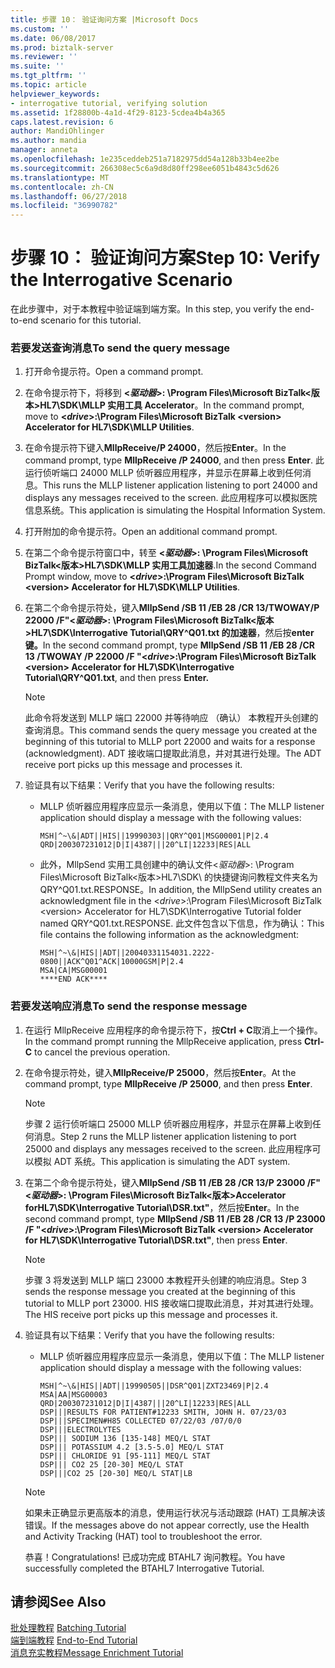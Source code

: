 ```yaml
---
title: 步骤 10： 验证询问方案 |Microsoft Docs
ms.custom: ''
ms.date: 06/08/2017
ms.prod: biztalk-server
ms.reviewer: ''
ms.suite: ''
ms.tgt_pltfrm: ''
ms.topic: article
helpviewer_keywords:
- interrogative tutorial, verifying solution
ms.assetid: 1f28800b-4a1d-4f29-8123-5cdea4b4a365
caps.latest.revision: 6
author: MandiOhlinger
ms.author: mandia
manager: anneta
ms.openlocfilehash: 1e235ceddeb251a7182975dd54a128b33b4ee2be
ms.sourcegitcommit: 266308ec5c6a9d8d80ff298ee6051b4843c5d626
ms.translationtype: MT
ms.contentlocale: zh-CN
ms.lasthandoff: 06/27/2018
ms.locfileid: "36990782"
---
```

# <a name="step-10-verify-the-interrogative-scenario"></a><span data-ttu-id="f73d6-102">步骤 10： 验证询问方案</span><span class="sxs-lookup"><span data-stu-id="f73d6-102">Step 10: Verify the Interrogative Scenario</span></span>
<span data-ttu-id="f73d6-103">在此步骤中，对于本教程中验证端到端方案。</span><span class="sxs-lookup"><span data-stu-id="f73d6-103">In this step, you verify the end-to-end scenario for this tutorial.</span></span>  
  
### <a name="to-send-the-query-message"></a><span data-ttu-id="f73d6-104">若要发送查询消息</span><span class="sxs-lookup"><span data-stu-id="f73d6-104">To send the query message</span></span>  
  
1.  <span data-ttu-id="f73d6-105">打开命令提示符。</span><span class="sxs-lookup"><span data-stu-id="f73d6-105">Open a command prompt.</span></span>  
  
2.  <span data-ttu-id="f73d6-106">在命令提示符下，将移到 **\<*驱动器*\>: \Program Files\Microsoft BizTalk\<版本\>HL7\SDK\MLLP 实用工具 Accelerator**。</span><span class="sxs-lookup"><span data-stu-id="f73d6-106">In the command prompt, move to **\<*drive*\>:\Program Files\Microsoft BizTalk \<version\> Accelerator for HL7\SDK\MLLP Utilities**.</span></span>  
  
3.  <span data-ttu-id="f73d6-107">在命令提示符下键入**MllpReceive/P 24000**，然后按**Enter**。</span><span class="sxs-lookup"><span data-stu-id="f73d6-107">In the command prompt, type **MllpReceive /P 24000**, and then press **Enter**.</span></span> <span data-ttu-id="f73d6-108">此运行侦听端口 24000 MLLP 侦听器应用程序，并显示在屏幕上收到任何消息。</span><span class="sxs-lookup"><span data-stu-id="f73d6-108">This runs the MLLP listener application listening to port 24000 and displays any messages received to the screen.</span></span> <span data-ttu-id="f73d6-109">此应用程序可以模拟医院信息系统。</span><span class="sxs-lookup"><span data-stu-id="f73d6-109">This application is simulating the Hospital Information System.</span></span>  
  
4.  <span data-ttu-id="f73d6-110">打开附加的命令提示符。</span><span class="sxs-lookup"><span data-stu-id="f73d6-110">Open an additional command prompt.</span></span>  
  
5.  <span data-ttu-id="f73d6-111">在第二个命令提示符窗口中，转至 **\<*驱动器*\>: \Program Files\Microsoft BizTalk\<版本\>HL7\SDK\MLLP 实用工具加速器**.</span><span class="sxs-lookup"><span data-stu-id="f73d6-111">In the second Command Prompt window, move to **\<*drive*\>:\Program Files\Microsoft BizTalk \<version\> Accelerator for HL7\SDK\MLLP Utilities**.</span></span>  
  
6.  <span data-ttu-id="f73d6-112">在第二个命令提示符处，键入**MllpSend /SB 11 /EB 28 /CR 13/TWOWAY/P 22000 /F"\<*驱动器*\>: \Program Files\Microsoft BizTalk\<版本\>HL7\SDK\Interrogative Tutorial\QRY^Q01.txt 的加速器**，然后按**enter 键。**</span><span class="sxs-lookup"><span data-stu-id="f73d6-112">In the second command prompt, type **MllpSend /SB 11 /EB 28 /CR 13 /TWOWAY /P 22000 /F "\<*drive*\>:\Program Files\Microsoft BizTalk \<version\> Accelerator for HL7\SDK\Interrogative Tutorial\QRY^Q01.txt**, and then press **Enter.**</span></span>  
  
    > [!NOTE]
    >  <span data-ttu-id="f73d6-113">此命令将发送到 MLLP 端口 22000 并等待响应 （确认） 本教程开头创建的查询消息。</span><span class="sxs-lookup"><span data-stu-id="f73d6-113">This command sends the query message you created at the beginning of this tutorial to MLLP port 22000 and waits for a response (acknowledgment).</span></span> <span data-ttu-id="f73d6-114">ADT 接收端口提取此消息，并对其进行处理。</span><span class="sxs-lookup"><span data-stu-id="f73d6-114">The ADT receive port picks up this message and processes it.</span></span>  
  
7.  <span data-ttu-id="f73d6-115">验证具有以下结果：</span><span class="sxs-lookup"><span data-stu-id="f73d6-115">Verify that you have the following results:</span></span>  
  
    -   <span data-ttu-id="f73d6-116">MLLP 侦听器应用程序应显示一条消息，使用以下值：</span><span class="sxs-lookup"><span data-stu-id="f73d6-116">The MLLP listener application should display a message with the following values:</span></span>  
  
        ```  
        MSH|^~\&|ADT||HIS||19990303||QRY^Q01|MSG00001|P|2.4  
        QRD|200307231012|D|I|4387|||20^LI|12233|RES|ALL  
        ```  
  
    -   <span data-ttu-id="f73d6-117">此外，MllpSend 实用工具创建中的确认文件\<*驱动器*\>: \Program Files\Microsoft BizTalk\<版本\>HL7\SDK\ 的快捷键询问教程文件夹名为 QRY^Q01.txt.RESPONSE。</span><span class="sxs-lookup"><span data-stu-id="f73d6-117">In addition, the MllpSend utility creates an acknowledgment file in the \<*drive*\>:\Program Files\Microsoft BizTalk \<version\> Accelerator for HL7\SDK\Interrogative Tutorial folder named QRY^Q01.txt.RESPONSE.</span></span> <span data-ttu-id="f73d6-118">此文件包含以下信息，作为确认：</span><span class="sxs-lookup"><span data-stu-id="f73d6-118">This file contains the following information as the acknowledgment:</span></span>  
  
        ```  
        MSH|^~\&|HIS||ADT||20040331154031.2222-0800||ACK^Q01^ACK|10000GSM|P|2.4  
        MSA|CA|MSG00001  
        ****END ACK****  
        ```  
  
### <a name="to-send-the-response-message"></a><span data-ttu-id="f73d6-119">若要发送响应消息</span><span class="sxs-lookup"><span data-stu-id="f73d6-119">To send the response message</span></span>  
  
1. <span data-ttu-id="f73d6-120">在运行 MllpReceive 应用程序的命令提示符下，按**Ctrl + C**取消上一个操作。</span><span class="sxs-lookup"><span data-stu-id="f73d6-120">In the command prompt running the MllpReceive application, press **Ctrl-C** to cancel the previous operation.</span></span>  
  
2. <span data-ttu-id="f73d6-121">在命令提示符处，键入**MllpReceive/P 25000**，然后按**Enter**。</span><span class="sxs-lookup"><span data-stu-id="f73d6-121">At the command prompt, type **MllpReceive /P 25000**, and then press **Enter**.</span></span>  
  
   > [!NOTE]
   >  <span data-ttu-id="f73d6-122">步骤 2 运行侦听端口 25000 MLLP 侦听器应用程序，并显示在屏幕上收到任何消息。</span><span class="sxs-lookup"><span data-stu-id="f73d6-122">Step 2 runs the MLLP listener application listening to port 25000 and displays any messages received to the screen.</span></span> <span data-ttu-id="f73d6-123">此应用程序可以模拟 ADT 系统。</span><span class="sxs-lookup"><span data-stu-id="f73d6-123">This application is simulating the ADT system.</span></span>  
  
3. <span data-ttu-id="f73d6-124">在第二个命令提示符处，键入**MllpSend /SB 11 /EB 28 /CR 13/P 23000 /F"\<*驱动器*\>: \Program Files\Microsoft BizTalk\<版本\>Accelerator forHL7\SDK\Interrogative Tutorial\DSR.txt"**，然后按**Enter**。</span><span class="sxs-lookup"><span data-stu-id="f73d6-124">In the second command prompt, type **MllpSend /SB 11 /EB 28 /CR 13 /P 23000 /F "\<*drive*\>:\Program Files\Microsoft BizTalk \<version\> Accelerator for HL7\SDK\Interrogative Tutorial\DSR.txt"**, then press **Enter**.</span></span>  
  
   > [!NOTE]
   >  <span data-ttu-id="f73d6-125">步骤 3 将发送到 MLLP 端口 23000 本教程开头创建的响应消息。</span><span class="sxs-lookup"><span data-stu-id="f73d6-125">Step 3 sends the response message you created at the beginning of this tutorial to MLLP port 23000.</span></span> <span data-ttu-id="f73d6-126">HIS 接收端口提取此消息，并对其进行处理。</span><span class="sxs-lookup"><span data-stu-id="f73d6-126">The HIS receive port picks up this message and processes it.</span></span>  
  
4. <span data-ttu-id="f73d6-127">验证具有以下结果：</span><span class="sxs-lookup"><span data-stu-id="f73d6-127">Verify that you have the following results:</span></span>  
  
   -   <span data-ttu-id="f73d6-128">MLLP 侦听器应用程序应显示一条消息，使用以下值：</span><span class="sxs-lookup"><span data-stu-id="f73d6-128">The MLLP listener application should display a message with the following values:</span></span>  
  
       ```  
       MSH|^~\&|HIS||ADT||19990505||DSR^Q01|ZXT23469|P|2.4  
       MSA|AA|MSG00003  
       QRD|200307231012|D|I|4387|||20^LI|12233|RES|ALL  
       DSP|||RESULTS FOR PATIENT#12233 SMITH, JOHN H. 07/23/03  
       DSP|||SPECIMEN#H85 COLLECTED 07/22/03 /07/0/0  
       DSP|||ELECTROLYTES  
       DSP||| SODIUM 136 [135-148] MEQ/L STAT  
       DSP||| POTASSIUM 4.2 [3.5-5.0] MEQ/L STAT  
       DSP||| CHLORIDE 91 [95-111] MEQ/L STAT  
       DSP||| CO2 25 [20-30] MEQ/L STAT  
       DSP|||CO2 25 [20-30] MEQ/L STAT|LB  
       ```  
  
   > [!NOTE]
   >  <span data-ttu-id="f73d6-129">如果未正确显示更高版本的消息，使用运行状况与活动跟踪 (HAT) 工具解决该错误。</span><span class="sxs-lookup"><span data-stu-id="f73d6-129">If the messages above do not appear correctly, use the Health and Activity Tracking (HAT) tool to troubleshoot the error.</span></span>  
  
   <span data-ttu-id="f73d6-130">恭喜！</span><span class="sxs-lookup"><span data-stu-id="f73d6-130">Congratulations!</span></span> <span data-ttu-id="f73d6-131">已成功完成 BTAHL7 询问教程。</span><span class="sxs-lookup"><span data-stu-id="f73d6-131">You have successfully completed the BTAHL7 Interrogative Tutorial.</span></span>  
  
## <a name="see-also"></a><span data-ttu-id="f73d6-132">请参阅</span><span class="sxs-lookup"><span data-stu-id="f73d6-132">See Also</span></span>  
 <span data-ttu-id="f73d6-133">[批处理教程](../../adapters-and-accelerators/accelerator-hl7/batching-tutorial.md) </span><span class="sxs-lookup"><span data-stu-id="f73d6-133">[Batching Tutorial](../../adapters-and-accelerators/accelerator-hl7/batching-tutorial.md) </span></span>  
 <span data-ttu-id="f73d6-134">[端到端教程](../../adapters-and-accelerators/accelerator-hl7/end-to-end-tutorial1.md) </span><span class="sxs-lookup"><span data-stu-id="f73d6-134">[End-to-End Tutorial](../../adapters-and-accelerators/accelerator-hl7/end-to-end-tutorial1.md) </span></span>  
 [<span data-ttu-id="f73d6-135">消息充实教程</span><span class="sxs-lookup"><span data-stu-id="f73d6-135">Message Enrichment Tutorial</span></span>](../../adapters-and-accelerators/accelerator-hl7/message-enrichment-tutorial.md)
